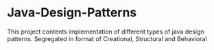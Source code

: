 # Java-Design-Patterns

This project contents implementation of different types of java design patterns.
Segregated in format of Creational, Structural and Behavioral 
